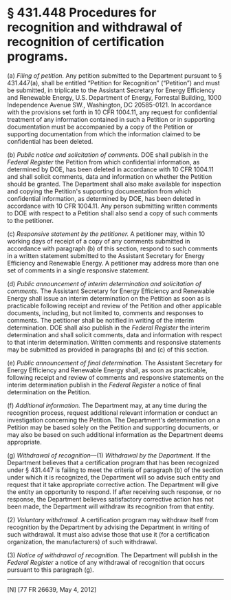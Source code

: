 # § 431.448   Procedures for recognition and withdrawal of recognition of certification programs.

(a) *Filing of petition.* Any petition submitted to the Department pursuant to § 431.447(a), shall be entitled “Petition for Recognition” (“Petition”) and must be submitted, in triplicate to the Assistant Secretary for Energy Efficiency and Renewable Energy, U.S. Department of Energy, Forrestal Building, 1000 Independence Avenue SW., Washington, DC 20585-0121. In accordance with the provisions set forth in 10 CFR 1004.11, any request for confidential treatment of any information contained in such a Petition or in supporting documentation must be accompanied by a copy of the Petition or supporting documentation from which the information claimed to be confidential has been deleted.


(b) *Public notice and solicitation of comments.* DOE shall publish in the _Federal Register_ the Petition from which confidential information, as determined by DOE, has been deleted in accordance with 10 CFR 1004.11 and shall solicit comments, data and information on whether the Petition should be granted. The Department shall also make available for inspection and copying the Petition's supporting documentation from which confidential information, as determined by DOE, has been deleted in accordance with 10 CFR 1004.11. Any person submitting written comments to DOE with respect to a Petition shall also send a copy of such comments to the petitioner.


(c) *Responsive statement by the petitioner.* A petitioner may, within 10 working days of receipt of a copy of any comments submitted in accordance with paragraph (b) of this section, respond to such comments in a written statement submitted to the Assistant Secretary for Energy Efficiency and Renewable Energy. A petitioner may address more than one set of comments in a single responsive statement.


(d) *Public announcement of interim determination and solicitation of comments.* The Assistant Secretary for Energy Efficiency and Renewable Energy shall issue an interim determination on the Petition as soon as is practicable following receipt and review of the Petition and other applicable documents, including, but not limited to, comments and responses to comments. The petitioner shall be notified in writing of the interim determination. DOE shall also publish in the _Federal Register_ the interim determination and shall solicit comments, data and information with respect to that interim determination. Written comments and responsive statements may be submitted as provided in paragraphs (b) and (c) of this section.


(e) *Public announcement of final determination.* The Assistant Secretary for Energy Efficiency and Renewable Energy shall, as soon as practicable, following receipt and review of comments and responsive statements on the interim determination publish in the _Federal Register_ a notice of final determination on the Petition.


(f) *Additional information.* The Department may, at any time during the recognition process, request additional relevant information or conduct an investigation concerning the Petition. The Department's determination on a Petition may be based solely on the Petition and supporting documents, or may also be based on such additional information as the Department deems appropriate.


(g) *Withdrawal of recognition*—(1) *Withdrawal by the Department.* If the Department believes that a certification program that has been recognized under § 431.447 is failing to meet the criteria of paragraph (b) of the section under which it is recognized, the Department will so advise such entity and request that it take appropriate corrective action. The Department will give the entity an opportunity to respond. If after receiving such response, or no response, the Department believes satisfactory corrective action has not been made, the Department will withdraw its recognition from that entity.


(2) *Voluntary withdrawal.* A certification program may withdraw itself from recognition by the Department by advising the Department in writing of such withdrawal. It must also advise those that use it (for a certification organization, the manufacturers) of such withdrawal.


(3) *Notice of withdrawal of recognition.* The Department will publish in the _Federal Register_ a notice of any withdrawal of recognition that occurs pursuant to this paragraph (g).



---

[N] [77 FR 26639, May 4, 2012]




